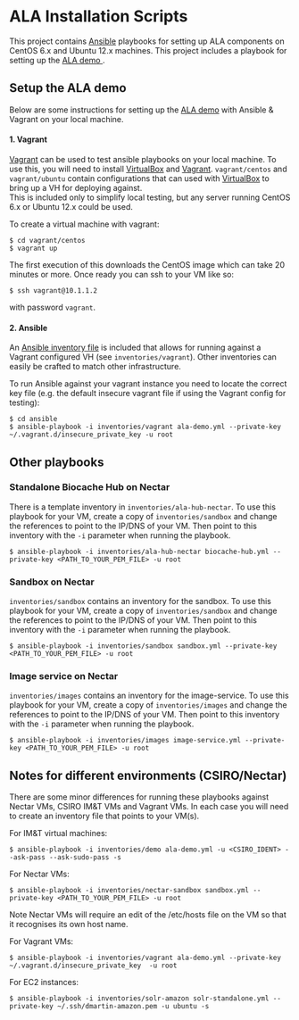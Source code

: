 # ALA Installation Scripts
This project contains [Ansible](http://www.ansible.com/) playbooks for setting up ALA components on CentOS 6.x and Ubuntu 12.x machines.
This project includes a playbook for setting up the [ALA demo ](http://ala-demo.gbif.org).

## Setup the ALA demo

Below are some instructions for setting up the [ALA demo](http://ala-demo.gbif.org) with Ansible & Vagrant on your local machine.

#### 1. Vagrant
[Vagrant](http://www.vagrantup.com) can be used to test ansible playbooks on your local machine. To use this, you will need to install
[VirtualBox](https://www.virtualbox.org) and [Vagrant](http://www.vagrantup.com).
```vagrant/centos``` and ```vagrant/ubuntu``` contain configurations that can used with [VirtualBox](https://www.virtualbox.org/) to bring up a VH for deploying against.  
This is included only to simplify local testing, but any server running CentOS 6.x or Ubuntu 12.x could be used.  

To create a virtual machine with vagrant:

```
$ cd vagrant/centos
$ vagrant up
```

The first execution of this downloads the CentOS image which can take 20 minutes or more. Once ready you can ssh to your VM like so:

```
$ ssh vagrant@10.1.1.2
```

with password ```vagrant```.

#### 2. Ansible

An [Ansible inventory file](http://docs.ansible.com/intro_inventory.html) is included that allows for running against a Vagrant configured VH (see ```inventories/vagrant```). Other inventories can easily be crafted to match other infrastructure.  

To run Ansible against your vagrant instance you need to locate the correct key file (e.g. the default insecure vagrant file if using the Vagrant config for testing):

```
$ cd ansible
$ ansible-playbook -i inventories/vagrant ala-demo.yml --private-key ~/.vagrant.d/insecure_private_key -u root
```


## Other playbooks  


### Standalone Biocache Hub on Nectar

There is a template inventory in ```inventories/ala-hub-nectar```. To use this playbook for your VM, create a copy of ```inventories/sandbox```
and change the references to point to the IP/DNS of your VM. Then point to this inventory with the ```-i``` parameter when running the playbook.

```
$ ansible-playbook -i inventories/ala-hub-nectar biocache-hub.yml --private-key <PATH_TO_YOUR_PEM_FILE> -u root 
```

### Sandbox on Nectar

```inventories/sandbox``` contains an inventory for the sandbox. To use this playbook for your VM, create a copy of ```inventories/sandbox```
and change the references to point to the IP/DNS of your VM. Then point to this inventory with the ```-i``` parameter when running the playbook.

```
$ ansible-playbook -i inventories/sandbox sandbox.yml --private-key <PATH_TO_YOUR_PEM_FILE> -u root 
```

### Image service on Nectar

```inventories/images``` contains an inventory for the image-service. To use this playbook for your VM, create a copy of ```inventories/images```
and change the references to point to the IP/DNS of your VM. Then point to this inventory with the ```-i``` parameter when running the playbook.

```
$ ansible-playbook -i inventories/images image-service.yml --private-key <PATH_TO_YOUR_PEM_FILE> -u root 
```


## Notes for different environments (CSIRO/Nectar)

There are some minor differences for running these playbooks against Nectar VMs, CSIRO IM&T VMs and Vagrant VMs.
In each case you will need to create an inventory file that points to your VM(s).


For IM&T virtual machines:
```
$ ansible-playbook -i inventories/demo ala-demo.yml -u <CSIRO_IDENT> --ask-pass --ask-sudo-pass -s
```

For Nectar VMs:
```
$ ansible-playbook -i inventories/nectar-sandbox sandbox.yml --private-key <PATH_TO_YOUR_PEM_FILE> -u root
```
Note Nectar VMs will require an edit of the /etc/hosts file on the VM so that it recognises its own host name.

For Vagrant VMs:
```
$ ansible-playbook -i inventories/vagrant ala-demo.yml --private-key ~/.vagrant.d/insecure_private_key  -u root
```

For EC2 instances:
```
$ ansible-playbook -i inventories/solr-amazon solr-standalone.yml --private-key ~/.ssh/dmartin-amazon.pem -u ubuntu -s
```

